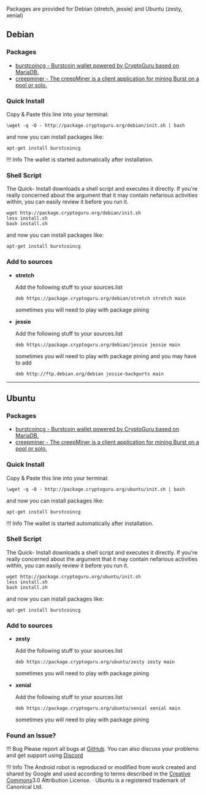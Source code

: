 Packages are provided for Debian (stretch, jessie) and Ubuntu (zesty, xenial)

## Debian

### Packages

- [burstcoincg - Burstcoin wallet powered by CryptoGuru based on MariaDB.](https://github.com/ac0v/burstcoin)
- [creepminer - The creepMiner is a client application for mining Burst on a pool or solo.](https://github.com/Creepsky/creepMiner)

### Quick Install

Copy & Paste this line into your terminal:

```
\wget -q -O - http://package.cryptoguru.org/debian/init.sh | bash
```

and now you can install packages like:

```
apt-get install burstcoincg
```

!!! Info
	The wallet is started automatically after installation.

### Shell Script

The Quick- Install downloads a shell script and executes it directly. If you're really concerned about the argument that it may contain nefarious activities within, you can easily review it before you run it.

```
wget http://package.cryptoguru.org/debian/init.sh
less install.sh
bash install.sh
```

and now you can install packages like:

```
apt-get install burstcoincg
```

### Add to sources

- **stretch**

	Add the following stuff to your sources.list
	```
	deb https://package.cryptoguru.org/debian/stretch stretch main
	```
	sometimes you will need to play with package pining

- **jessie**

	Add the following stuff to your sources.list
	```
	deb https://package.cryptoguru.org/debian/jessie jessie main
	```
	sometimes you will need to play with package pining and you may have to add
	```
	deb http://ftp.debian.org/debian jessie-backports main
  ```

---

## Ubuntu

### Packages

- [burstcoincg - Burstcoin wallet powered by CryptoGuru based on MariaDB.](https://github.com/ac0v/burstcoin)
- [creepminer - The creepMiner is a client application for mining Burst on a pool or solo.](https://github.com/Creepsky/creepMiner)

### Quick Install


Copy & Paste this line into your terminal:
```
\wget -q -O - http://package.cryptoguru.org/ubuntu/init.sh | bash
```

and now you can install packages like:

```
apt-get install burstcoincg
```

!!! Info
	The wallet is started automatically after installation.

### Shell Script

The Quick- Install downloads a shell script and executes it directly. If you're really concerned about the argument that it may contain nefarious activities within, you can easily review it before you run it.

```
wget http://package.cryptoguru.org/ubuntu/init.sh
less install.sh
bash install.sh
```

and now you can install packages like:

```
apt-get install burstcoincg
```

### Add to sources


- **zesty**

	Add the following stuff to your sources.list
	```
	deb https://package.cryptoguru.org/ubuntu/zesty zesty main
	```
	sometimes you will need to play with package pining

- **xenial**

	Add the following stuff to your sources.list
	```
	deb https://package.cryptoguru.org/ubuntu/xenial xenial main
	```
	sometimes you will need to play with package pining


### Found an Issue?


!!! Bug
	Please report all bugs at [GitHub](https://github.com/PoC-Consortium/burstcoin/issues). You can also discuss your problems and get support using [Discord](https://discord.gg/NKXGM6N)

!!! Info
	The Android robot is reproduced or modified from work created and shared by Google and used according to terms described in the [Creative Commons](https://creativecommons.org/licenses/by/3.0/)3.0 Attribution License. &middot; Ubuntu is a registered trademark of Canonical Ltd.
